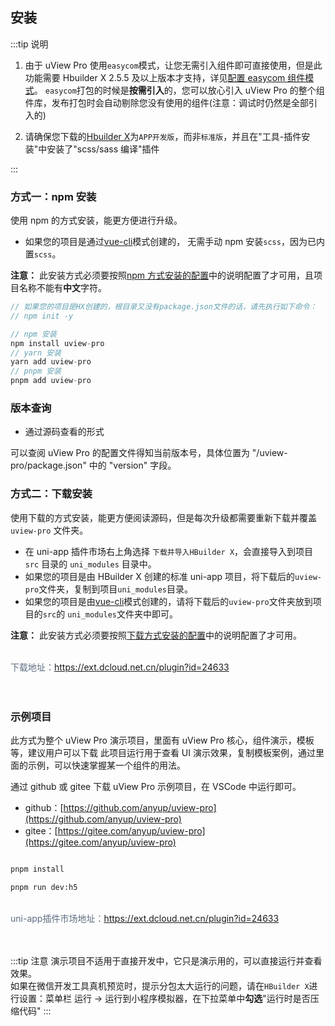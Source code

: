 ## 安装

<demo-model url="/"></demo-model>

:::tip 说明

1. 由于 uView Pro 使用`easycom`模式，让您无需引入组件即可直接使用，但是此功能需要 Hbuilder X 2.5.5 及以上版本才支持，详见[配置 easycom 组件模式](/components/quickstart.html#_3-配置easycom组件模式)。
   `easycom`打包的时候是**按需引入**的，您可以放心引入 uView Pro 的整个组件库，发布打包时会自动剔除您没有使用的组件(注意：调试时仍然是全部引入的)

2. 请确保您下载的[Hbuilder X](https://www.dcloud.io/hbuilderx.html)为`APP开发版`，而非`标准版`，并且在"工具-插件安装"中安装了"scss/sass 编译"插件

:::

### 方式一：npm 安装

使用 npm 的方式安装，能更方便进行升级。

- 如果您的项目是通过[vue-cli](https://uniapp.dcloud.io/quickstart?id=_2-%e9%80%9a%e8%bf%87vue-cli%e5%91%bd%e4%bb%a4%e8%a1%8c)模式创建的，
  无需手动 npm 安装`scss`，因为已内置`scss`。

**注意：** 此安装方式必须要按照[npm 方式安装的配置](/components/npmSetting.html)中的说明配置了才可用，且项目名称不能有**中文**字符。

```js
// 如果您的项目是HX创建的，根目录又没有package.json文件的话，请先执行如下命令：
// npm init -y

// npm 安装
npm install uview-pro
// yarn 安装
yarn add uview-pro
// pnpm 安装
pnpm add uview-pro
```

### 版本查询

- 通过源码查看的形式

可以查阅 uView Pro 的配置文件得知当前版本号，具体位置为 "/uview-pro/package.json" 中的 "version" 字段。

### 方式二：下载安装

使用下载的方式安装，能更方便阅读源码，但是每次升级都需要重新下载并覆盖 `uview-pro` 文件夹。

- 在 uni-app 插件市场右上角选择 `下载并导入HBuilder X`，会直接导入到项目 `src` 目录的 `uni_modules` 目录中。
- 如果您的项目是由 HBuilder X 创建的标准 uni-app 项目，将下载后的`uview-pro`文件夹，复制到项目`uni_modules`目录。
- 如果您的项目是由[vue-cli](https://uniapp.dcloud.io/quickstart?id=_2-%e9%80%9a%e8%bf%87vue-cli%e5%91%bd%e4%bb%a4%e8%a1%8c)模式创建的，请将下载后的`uview-pro`文件夹放到项目的`src`的 `uni_modules`文件夹中即可。

**注意：** 此安装方式必须要按照[下载方式安装的配置](/components/downloadSetting.html)中的说明配置了才可用。

<br>
<div @click="downloadPost(2)" class="download-link">
	<!-- 下载地址：<a href="https://download.uviewui.com/uView_1.3.6.zip">uView_1.3.6.zip</a> -->
	下载地址：<a target="_blank" href="https://ext.dcloud.net.cn/plugin?id=24633">https://ext.dcloud.net.cn/plugin?id=24633</a>
</div>
<br>
<br>

### 示例项目

此方式为整个 uView Pro 演示项目，里面有 uView Pro 核心，组件演示，模板等，建议用户可以下载
此项目运行用于查看 UI 演示效果，复制模板案例，通过里面的示例，可以快速掌握某一个组件的用法。

<!-- - 途径一：uView示例项目已内置到`HBuilder X`中，在`文件 -> 新建 -> 项目 -> uni-app`中，找到`uView Pro`下载运行即可。 -->

<!-- - 途径二：在uni-app插件市场右上角选择`使用 HBuilderX 导入示例项目`或者`下载示例项目ZIP`，然后在HBuilder X中运行即可。 -->

通过 github 或 gitee 下载 uView Pro 示例项目，在 VSCode 中运行即可。

- github：[https://github.com/anyup/uview-pro](https://github.com/anyup/uview-pro)
- gitee：[https://gitee.com/anyup/uview-pro](https://gitee.com/anyup/uview-pro)

```bash

pnpm install

pnpm run dev:h5
```

<br>
<div @click="downloadPost(3)" class="download-link">
	<!-- 下载地址：<a href="https://download.uviewui.com/uView_1.3.6_demo.zip">uView_1.3.6_demo.zip</a> -->
	uni-app插件市场地址：<a target="_blank" href="https://ext.dcloud.net.cn/plugin?id=24633">https://ext.dcloud.net.cn/plugin?id=24633</a>
</div>
<br>
<br>

:::tip 注意
演示项目不适用于直接开发中，它只是演示用的，可以直接运行并查看效果。  
如果在微信开发工具真机预览时，提示分包太大运行的问题，请在`HBuilder X`进行设置：菜单栏 运行 -> 运行到小程序模拟器，在下拉菜单中**勾选**"运行时是否压缩代码"
:::

<br>
<br>

<!-- ### 空白项目

此方式为一个完整的 uni-app 示例工程(使用 Hbuilder X 创建，非[vue-cli](https://uniapp.dcloud.io/quickstart?id=_2-%e9%80%9a%e8%bf%87vue-cli%e5%91%bd%e4%bb%a4%e8%a1%8c)模式创建)，
它适用于新启动的项目，其中已包含了 uView，并且做好了所有配置，让您无需任何配置，开箱即用。

**使用方法：** 在资源下载页中找到"脚手架空白工程"下载解压，并在`Hbuilder X`中运行即可。

<br>
<div @click="downloadPost(1)" class="download-link">
	下载地址：<a target="_blank" href="http://uviewui.com/components/resource.html">http://uviewui.com/components/resource</a>
</div> -->
<br>
<br>

<script>
import axios from "axios";
export default {
	data() {
		return {
			
		}
	},
	methods: {
		downloadPost(type) {
			let url = this.$themeConfig.baseUrl + '/index/index/download';
			axios.post(url, {
			    type: type,
			})
			.then(function (response) {
			    // console.log(response);
			})
			.catch(function (error) {
			   // console.log(error);
			});
		}
	}
}
</script>

<style scoped>
.download-link {
	font-size: 14px;
	color: #5e6d82;
}
</style>
